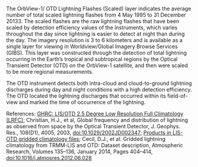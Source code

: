 The OrbView-1/ OTD Lightning Flashes (Scaled) layer indicates the average number of total scaled lightning flashes from 4 May 1995 to 31 December 20133. The scaled flashes are the raw lightning flashes that have been scaled by detection efficiency values of the instruments, which varies throughout the day since lightning is easier to detect at night than during the day. The imagery resolution is 3 to 6 kilometers and is available as a single layer for viewing in Worldview/Global Imagery Browse Services (GIBS). This layer was constructed through the detection of total lightning occurring in the Earth’s tropical and subtropical regions by the Optical Transient Detector (OTD) on the OrbView-1 satellite, and then were scaled to be more regional measurements.

The OTD instrument detects both intra-cloud and cloud-to-ground lightning discharges during day and night conditions with a high detection efficiency. The OTD located the lightning discharges that occurred within its field-of-view and marked the time of occurrence of the lightning.

References: [GHRC: LIS/OTD 2.5 Degree Low Resolution Full Climatology (LRFC)](https://doi.org/10.5067/LIS/LIS-OTD/DATA308);
Christian, H.J., et al, Global frequency and distribution of lightning as observed from space by the Optical Transient Detector, J. Geophys. Res., 108(D1), 4005, 2003, [doi:10.1029/2002JD002347](https://doi.org/10.1029/2002JD002347);
[Products in LIS-OTD gridded climatology files](https://ghrc.nsstc.nasa.gov/pub/doc/lis_climatology/LISOTD_Climo_prod_table.doc);
Cecil, D.J., et al. Gridded lightning climatology from TRMM-LIS and OTD: Dataset description, Atmospheric Research, Volumes 135–136, January 2014, Pages 404–414, [doi:10.1016/j.atmosres.2012.06.028](https://doi.org/10.1016/j.atmosres.2012.06.028)
